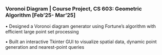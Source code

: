 ### Voronoi Diagram | Course Project, CS 603: Geometric Algorithm [Feb’25- Mar’25]
 • Designed a Voronoi diagram generator using Fortune’s algorithm with efficient large point set processing
 
 • Built an interactive Tkinter GUI to visualize spatial data, dynamic point generation and nearest-point queries
 
